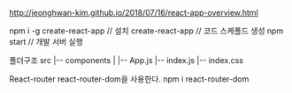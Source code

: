 http://jeonghwan-kim.github.io/2018/07/16/react-app-overview.html

npm i -g create-react-app // 설치
create-react-app // 코드 스케폴드 생성
npm start // 개발 서버 실행

폴더구조
src
|-- components
| |-- App.js
|-- index.js
|-- index.css

React-router
react-router-dom을 사용한다.
npm i react-router-dom
